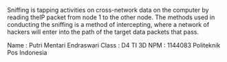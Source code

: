 Sniffing is tapping activities on cross-network data on the computer by reading theIP packet from node 1 to the other node. The methods used in conducting the sniffing is a method of intercepting, where a network of hackers will enter into the path of the target data packets that pass.

Name : Putri Mentari Endraswari
Class : D4 TI 3D
NPM : 1144083
Politeknik Pos Indonesia
